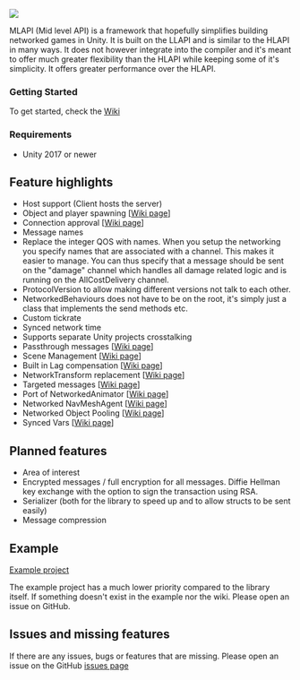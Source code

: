 ![](https://i.imgur.com/d0amtqs.png)

MLAPI (Mid level API) is a framework that hopefully simplifies building networked games in Unity. It is built on the LLAPI and is similar to the HLAPI in many ways. It does not however integrate into the compiler and it's meant to offer much greater flexibility than the HLAPI while keeping some of it's simplicity. It offers greater performance over the HLAPI.
### Getting Started
To get started, check the [Wiki](https://github.com/TwoTenPvP/MLAPI/wiki)

### Requirements
* Unity 2017 or newer

## Feature highlights
* Host support (Client hosts the server)
* Object and player spawning \[[Wiki page](https://github.com/TwoTenPvP/MLAPI/wiki/Object-Spawning)\]
* Connection approval \[[Wiki page](https://github.com/TwoTenPvP/MLAPI/wiki/Connection-Approval)\]
* Message names
* Replace the integer QOS with names. When you setup the networking you specify names that are associated with a channel. This makes it easier to manage. You can thus specify that a message should be sent on the "damage" channel which handles all damage related logic and is running on the AllCostDelivery channel.
* ProtocolVersion to allow making different versions not talk to each other.
* NetworkedBehaviours does not have to be on the root, it's simply just a class that implements the send methods etc.
* Custom tickrate
* Synced network time
* Supports separate Unity projects crosstalking
* Passthrough messages \[[Wiki page](https://github.com/TwoTenPvP/MLAPI/wiki/Passthrough-messages)\]
* Scene Management \[[Wiki page](https://github.com/TwoTenPvP/MLAPI/wiki/Scene-Management)\]
* Built in Lag compensation \[[Wiki page](https://github.com/TwoTenPvP/MLAPI/wiki/Lag-Compensation)\]
* NetworkTransform replacement \[[Wiki page](https://github.com/TwoTenPvP/MLAPI/wiki/NetworkedTransform)\]
* Targeted messages \[[Wiki page](https://github.com/TwoTenPvP/MLAPI/wiki/Targeted-Messages)\]
* Port of NetworkedAnimator \[[Wiki page](https://github.com/TwoTenPvP/MLAPI/wiki/NetworkedAnimator)\]
* Networked NavMeshAgent \[[Wiki page](https://github.com/TwoTenPvP/MLAPI/wiki/NetworkedNavMeshAgent)\]
* Networked Object Pooling \[[Wiki page](https://github.com/TwoTenPvP/MLAPI/wiki/Networked-Object-Pooling)\]
* Synced Vars \[[Wiki page](https://github.com/TwoTenPvP/MLAPI/wiki/SyncedVars)\]


## Planned features
* Area of interest
* Encrypted messages / full encryption for all messages. Diffie Hellman key exchange with the option to sign the transaction using RSA.
* Serializer (both for the library to speed up and to allow structs to be sent easily)
* Message compression

## Example
[Example project](https://github.com/TwoTenPvP/MLAPI-Examples)

The example project has a much lower priority compared to the library itself. If something doesn't exist in the example nor the wiki. Please open an issue on GitHub.



## Issues and missing features
If there are any issues, bugs or features that are missing. Please open an issue on the GitHub [issues page](https://github.com/TwoTenPvP/MLAPI/issues)
